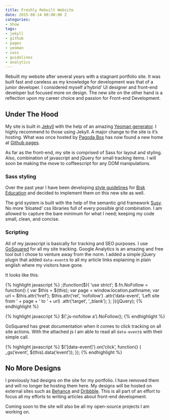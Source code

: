 ```yaml
---
title: Freshly Rebuilt Website
date: 2015-08-14 00:00:00 Z
categories:
- Show
tags:
- jekyll
- github
- pages
- yeoman
- sass
- guidelines
- analytics
---
```


Rebuilt my website after several years with a stagnant portfolio site. It was built fast and careless as my knowledge for development was that of a junior developer. I considered myself a’hybrid’ UI designer and front-end developer but focused more on design. The new site on the other hand is a reflection upon my career choice and passion for Front-end Development.

## Under The Hood

My site is built in [Jekyll](http://jekyllrb.com) with the help of an amazing [Yeoman generator](https://github.com/robwierzbowski/generator-jekyllrb). I highly recommend to those using Jekyll. A major change to the site is it’s hosting. What was once hosted by [Pagoda Box](http://pagodabox.io) has now found a new home at [Github pages](https://pages.github.com/).

As far as the front-end, my site is comprised of Sass for layout and styling. Also, combination of javascript and jQuery for small tracking items. I will soon be making the move to coffeescript for any DOM manipulations.

### Sass styling

Over the past year I have been developing [style guidelines](https://github.com/Bisk/Front-end-Standards/wiki/Table-of-Contents) for [Bisk Education](http://bisk.com) and decided to implement them on this new site as well.

The grid system is built with the help of the semantic grid framework [Susy](http://susydocs.oddbird.net/en/latest/). No more ‘bloated’ css libraries full of every possible grid combination. I am allowed to capture the bare minimum for what I need; keeping my code small, clean, and concise.

### Scripting

All of my javascript is basically for tracking and SEO purposes. I use [GoSquared](http://gosquared.com) for all my site tracking. Google Analytics is an amazing and free tool but I chose to venture away from the norm. I added a simple jQuery plugin that added `data-event`s to all my article links explaining in plain english where my visitors have gone.

It looks like this:

{% highlight javascript %}
;(function($){
  ‘use strict’;
  $.fn.NoFollow = function() {
    var $this = $(this);
    var page = window.location.pathname;
    var url = $this.attr(‘href’);
    $this.attr(‘rel’, ‘nofollow’)
         .attr(‘data-event’, ‘Left site from ‘ + page + ‘ to ‘ + url)
         .attr(‘target’, ‘_blank’);
  };
})(jQuery);
{% endhighlight %}  

{% highlight javascript %}
$(‘.js-nofollow a’).NoFollow();
{% endhighlight %}

GoSquared has great documentation when it comes to click tracking on all site actions. With the attached js I am able to read all `data-event`s with their simple call.

{% highlight javascript %}
$(‘[data-event]’).on(‘click’, function() {
    _gs(‘event’, $(this).data(‘event’));
  });
{% endhighlight %}

## No More Designs

I previously had designs on the site for my portfolio. I have removed them and will no longer be hosting them here. My designs will be hosted on external sites such as [Behance](https://www.behance.net/whosdustin) and [Dribbble](http://dribbble.com/whosdustin). This is all part of an effort to focus all my efforts to writing articles about front-end development.

Coming soon to the site will also be all my open-source projects I am working on.
